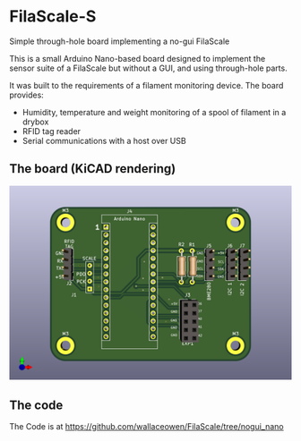 # FilaScale-S
Simple through-hole board implementing a no-gui FilaScale

This is a small Arduino Nano-based board designed to implement the sensor suite of a FilaScale
but without a GUI, and using through-hole parts.

It was built to the requirements of a filament monitoring device.  The board provides:

* Humidity, temperature and weight monitoring of a spool of filament in a drybox
* RFID tag reader
* Serial communications with a host over USB

## The board (KiCAD rendering)
![The board](/FilaScale-s.png)

## The code
The Code is at https://github.com/wallaceowen/FilaScale/tree/nogui_nano

